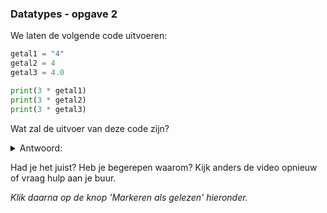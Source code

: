 ### Datatypes - opgave 2

We laten de volgende code uitvoeren:

```python
getal1 = "4"
getal2 = 4
getal3 = 4.0

print(3 * getal1)
print(3 * getal2)
print(3 * getal3)
```

Wat zal de uitvoer van deze code zijn?

<details>
  <summary>Antwoord:</summary> 
    
    444
    <br/>
    4
    <br/>
    4.0
 
</details>

Had je het juist? Heb je begerepen waarom? Kijk anders de video opnieuw of vraag hulp aan je buur.

*Klik daarna op de knop 'Markeren als gelezen' hieronder.*
